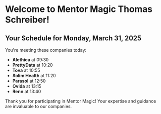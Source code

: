# Welcome to Mentor Magic Thomas Schreiber!

## Your Schedule for Monday, March 31, 2025

You're meeting these companies today:

- **Alethica** at 09:30
- **PrettyData** at 10:20
- **Tova** at 10:55
- **Solim Health** at 11:20
- **Parasol** at 12:50
- **Ovida** at 13:15
- **Renn** at 13:40


Thank you for participating in Mentor Magic! Your expertise and guidance are invaluable to our companies.
